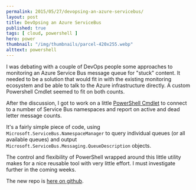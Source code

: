 ```yaml
---
permalink: 2015/05/27/devopsing-an-azure-servicebus/
layout: post
title: DevOpsing an Azure ServiceBus
published: true 
tags: [ cloud, powershell ]
hero: power
thumbnail: "/img/thumbnails/parcel-420x255.webp"
alttext: powershell
---
```


I was debating with a couple of DevOps people some approaches to monitoring an Azure Service 
Bus message queue for "stuck" content. It needed to be a solution that would fit 
in with the existing monitoring ecosystem and be able to talk to the Azure infrastructure
directly. A custom Powershell Cmdlet seemed to fit on both counts. 

After the discussion, I got to work on a little 
[PowerShell Cmdlet](https://github.com/deejaygraham/AzurePowershellDevOps/blob/master/src/AzureServiceBusCmdlets/GetAzureServiceBusQueueCommand.cs) 
to connect to a number of Service Bus namespaces and report on active and dead letter message counts.

It's a fairly simple piece of code, using <code>Microsoft.ServiceBus.NamespaceManager</code> to query 
individual queues (or all available queues) and output <code>Microsoft.ServiceBus.Messaging.QueueDescription</code> objects.

The control and flexibility of PowerShell wrapped around this little utility makes for a nice reusable tool with very 
little effort. I must investigate further in the coming weeks. 

The new repo is [here on github](https://github.com/deejaygraham/AzurePowershellDevOps).



